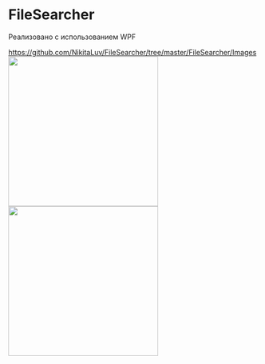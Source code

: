 # FileSearcher 
 
Реализовано с использованием WPF 
 
https://github.com/NikitaLuv/FileSearcher/tree/master/FileSearcher/Images
<img src="https://github.com/NikitaLuv/FileSearcher/tree/master/FileSearcher/Images/start.JPG" height="300"> 
<img src="https://github.com/NikitaLuv/FileSearcher/tree/master/FileSearcher/Images/end.JPG" height="300"> 
